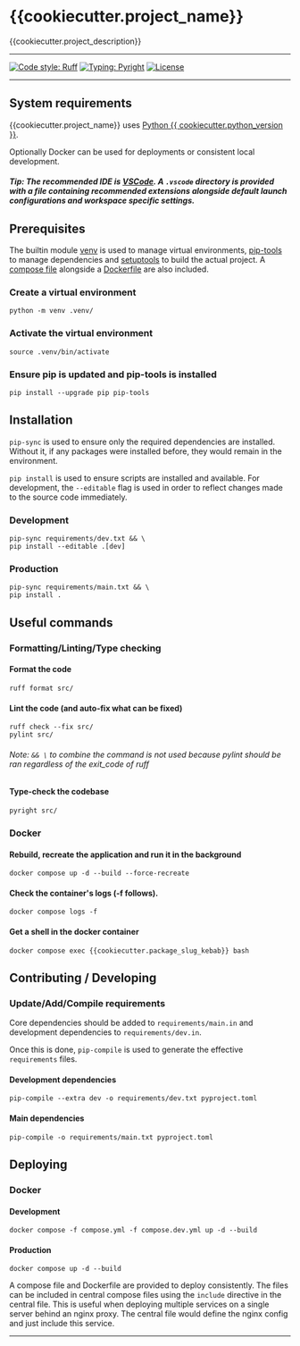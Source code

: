 # {{cookiecutter.project_name}}
{{cookiecutter.project_description}}

---
[![Code style: Ruff](https://img.shields.io/badge/style-ruff-41B5BE)](https://github.com/astral-sh/ruff)
[![Typing: Pyright](https://img.shields.io/badge/typing-pyright-%236a5acd
)](https://github.com/RobertCraigie/pyright-python)
[![License](https://img.shields.io/github/license/mashape/apistatus.svg)](https://opensource.org/license/mit)

---
## System requirements
{{cookiecutter.project_name}} uses [Python {{ cookiecutter.python_version }}](https://www.python.org/downloads/).

Optionally Docker can be used for deployments or consistent local development.

##### Tip: The recommended IDE is [VSCode](https://code.visualstudio.com/). A `.vscode` directory is provided with a file containing recommended extensions alongside default launch configurations and workspace specific settings.

## Prerequisites
The builtin module [venv](https://docs.python.org/3/library/venv.html) is used to manage virtual environments, [pip-tools](https://github.com/jazzband/pip-tools?tab=readme-ov-file#pip-tools--pip-compile--pip-sync) to manage dependencies and [setuptools](https://setuptools.pypa.io/en/latest/) to build the actual project. A [compose file](https://docs.docker.com/reference/compose-file/) alongside a [Dockerfile](https://docs.docker.com/reference/dockerfile/) are also included.
### Create a virtual environment
`python -m venv .venv/`
### Activate the virtual environment
`source .venv/bin/activate`
### Ensure pip is updated and pip-tools is installed
`pip install --upgrade pip pip-tools`

## Installation
`pip-sync` is used to ensure only the required dependencies are installed. Without it, if any packages were installed before, they would remain in the environment.

`pip install` is used to ensure scripts are installed and available.
For development, the `--editable` flag is used in order to reflect changes made to the source code immediately. 

### Development
```
pip-sync requirements/dev.txt && \
pip install --editable .[dev]
```
### Production
```
pip-sync requirements/main.txt && \
pip install .
```

## Useful commands
### Formatting/Linting/Type checking
#### Format the code
```
ruff format src/
```

#### Lint the code (and auto-fix what can be fixed)
```
ruff check --fix src/
pylint src/    
```

###### Note: `&& \` to combine the command is not used because pylint should be ran regardless of the exit_code of ruff

#### Type-check the codebase
```
pyright src/
```

### Docker
#### Rebuild, recreate the application and run it in the background
```
docker compose up -d --build --force-recreate
```

#### Check the container's logs (-f follows).
```
docker compose logs -f
```

#### Get a shell in the docker container
```
docker compose exec {{cookiecutter.package_slug_kebab}} bash
```

## Contributing / Developing
### Update/Add/Compile requirements
Core dependencies should be added to `requirements/main.in` and development dependencies to `requirements/dev.in`.

Once this is done, `pip-compile` is used to generate the effective `requirements` files.

#### Development dependencies
```
pip-compile --extra dev -o requirements/dev.txt pyproject.toml
```

#### Main dependencies
```
pip-compile -o requirements/main.txt pyproject.toml
```

## Deploying
### Docker
#### Development
```
docker compose -f compose.yml -f compose.dev.yml up -d --build
```

#### Production
```
docker compose up -d --build
```

A compose file and Dockerfile are provided to deploy consistently. The files can be included in central compose files using the `include` directive in the central file. This is useful when deploying multiple services on a single server behind an nginx proxy. The central file would define the nginx config and just include this service.

---
